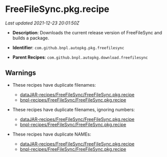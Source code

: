 # FreeFileSync.pkg.recipe

_Last updated 2021-12-23 20:01:50Z_

- **Description**: Downloads the current release version of FreeFileSync and builds a package.

- **Identifier**: `com.github.bnpl.autopkg.pkg.freefilesync`

- **Parent Recipes**: `com.github.bnpl.autopkg.download.freefilesync`


## Warnings

- These recipes have duplicate filenames:
    - [dataJAR-recipes/FreeFileSync/FreeFileSync.pkg.recipe](/autopkg-dupe-tracker/dataJAR-recipes/FreeFileSync/FreeFileSync.pkg.recipe)
    - [bnpl-recipes/FreeFileSync/FreeFileSync.pkg.recipe](/autopkg-dupe-tracker/bnpl-recipes/FreeFileSync/FreeFileSync.pkg.recipe)

- These recipes have duplicate filenames, ignoring numbers:
    - [dataJAR-recipes/FreeFileSync/FreeFileSync.pkg.recipe](/autopkg-dupe-tracker/dataJAR-recipes/FreeFileSync/FreeFileSync.pkg.recipe)
    - [bnpl-recipes/FreeFileSync/FreeFileSync.pkg.recipe](/autopkg-dupe-tracker/bnpl-recipes/FreeFileSync/FreeFileSync.pkg.recipe)

- These recipes have duplicate NAMEs:
    - [dataJAR-recipes/FreeFileSync/FreeFileSync.pkg.recipe](/autopkg-dupe-tracker/dataJAR-recipes/FreeFileSync/FreeFileSync.pkg.recipe)
    - [bnpl-recipes/FreeFileSync/FreeFileSync.pkg.recipe](/autopkg-dupe-tracker/bnpl-recipes/FreeFileSync/FreeFileSync.pkg.recipe)